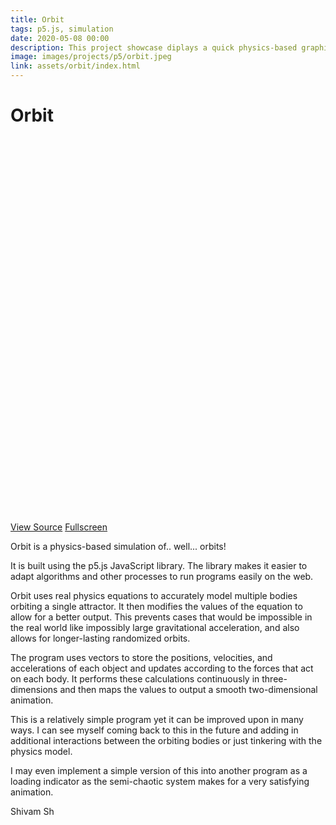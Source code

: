 ```yaml
---
title: Orbit
tags: p5.js, simulation
date: 2020-05-08 00:00
description: This project showcase diplays a quick physics-based graphical simulation of orbiting bodies with p5.js
image: images/projects/p5/orbit.jpeg
link: assets/orbit/index.html
---
```


# Orbit

<div id="sketch" style="height: 600px; margin-bottom: 1em;"></div>
<p><a href="https://github.com/shivam-sh/p5-experiments/tree/master/sketches/orbit" class="button special" style="margin: 1em 0 0 0">View Source</a>
<a href="https://shivam-sh.github.io/p5-experiments/subpages/orbit.html" class="button" style="margin: 1em 0 0 0">Fullscreen</a></p>

Orbit is a physics-based simulation of.. well... orbits!

It is built using the p5.js JavaScript library. The library makes it easier to adapt algorithms and other processes to run programs easily on the web.

Orbit uses real physics equations to accurately model  multiple bodies orbiting a single attractor. It then modifies the values of the equation to allow for a better output. This prevents cases that would be impossible in the real world like impossibly large gravitational acceleration, and also allows for longer-lasting randomized orbits.

The program uses vectors to store the positions, velocities, and accelerations of each object and updates according to the forces that act on each body. It performs these calculations continuously in three-dimensions and then maps the values to output a smooth two-dimensional animation.

This is a relatively simple program yet it can be improved upon in many ways. I can see myself coming back to this in the future and adding in additional interactions between the orbiting bodies or just tinkering with the physics model.

I may even implement a simple version of this into another program as a loading indicator as the semi-chaotic system makes for a very satisfying animation.

Shivam Sh

<script type="text/javascript" src="https://shivam-sh.github.io/p5-experiments/p5/p5.js"></script>
<script type="text/javascript" src="https://shivam-sh.github.io/p5-experiments/sketches/orbit/sketch.js"></script>
<script type="text/javascript" src="https://shivam-sh.github.io/p5-experiments/sketches/orbit/orbiter.js"></script>
<script type="text/javascript" src="https://shivam-sh.github.io/p5-experiments/sketches/orbit/attractor.js"></script>
